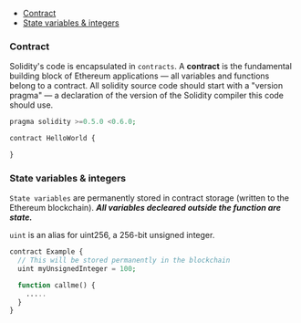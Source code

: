 - [Contract](#contract)
- [State variables \& integers](#state-variables--integers)


### Contract
Solidity's code is encapsulated in `contracts`. A **contract** is the fundamental building block of Ethereum applications — all variables and functions belong to a contract. All solidity source code should start with a "version pragma" — a declaration of the version of the Solidity compiler this code should use.
```php
pragma solidity >=0.5.0 <0.6.0;

contract HelloWorld {

}
```

### State variables & integers
`State variables` are permanently stored in contract storage (written to the Ethereum blockchain). ***All variables decleared outside the function are state.*** 

`uint` is an alias for uint256, a 256-bit unsigned integer.
```php
contract Example {
  // This will be stored permanently in the blockchain
  uint myUnsignedInteger = 100;

  function callme() {
    .....
  }
}
```




